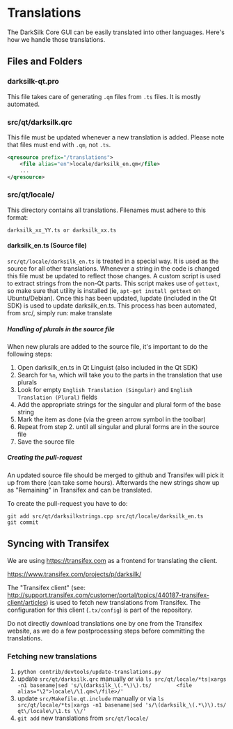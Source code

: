 Translations
============

The DarkSilk Core GUI can be easily translated into other languages. Here's how we
handle those translations.

Files and Folders
-----------------

### darksilk-qt.pro

This file takes care of generating `.qm` files from `.ts` files. It is mostly
automated.

### src/qt/darksilk.qrc

This file must be updated whenever a new translation is added. Please note that
files must end with `.qm`, not `.ts`.

```xml
<qresource prefix="/translations">
    <file alias="en">locale/darksilk_en.qm</file>
    ...
</qresource>
```

### src/qt/locale/

This directory contains all translations. Filenames must adhere to this format:

    darksilk_xx_YY.ts or darksilk_xx.ts

#### darksilk_en.ts (Source file)

`src/qt/locale/darksilk_en.ts` is treated in a special way. It is used as the
source for all other translations. Whenever a string in the code is changed
this file must be updated to reflect those changes. A custom script is used
to extract strings from the non-Qt parts. This script makes use of `gettext`,
so make sure that utility is installed (ie, `apt-get install gettext` on
Ubuntu/Debian). Once this has been updated, lupdate (included in the Qt SDK)
is used to update darksilk_en.ts. This process has been automated, from src/,
simply run:
    make translate

##### Handling of plurals in the source file

When new plurals are added to the source file, it's important to do the following steps:

1. Open darksilk_en.ts in Qt Linguist (also included in the Qt SDK)
2. Search for `%n`, which will take you to the parts in the translation that use plurals
3. Look for empty `English Translation (Singular)` and `English Translation (Plural)` fields
4. Add the appropriate strings for the singular and plural form of the base string
5. Mark the item as done (via the green arrow symbol in the toolbar)
6. Repeat from step 2. until all singular and plural forms are in the source file
7. Save the source file

##### Creating the pull-request

An updated source file should be merged to github and Transifex will pick it
up from there (can take some hours). Afterwards the new strings show up as "Remaining"
in Transifex and can be translated.

To create the pull-request you have to do:

    git add src/qt/darksilkstrings.cpp src/qt/locale/darksilk_en.ts
    git commit

Syncing with Transifex
----------------------

We are using https://transifex.com as a frontend for translating the client.

https://www.transifex.com/projects/p/darksilk/

The "Transifex client" (see: http://support.transifex.com/customer/portal/topics/440187-transifex-client/articles)
is used to fetch new translations from Transifex. The configuration for this client (`.tx/config`)
is part of the repository.

Do not directly download translations one by one from the Transifex website, as we do a few
postprocessing steps before committing the translations.

### Fetching new translations

1. `python contrib/devtools/update-translations.py`
2. update `src/qt/darksilk.qrc` manually or via
   `ls src/qt/locale/*ts|xargs -n1 basename|sed 's/\(darksilk_\(.*\)\).ts/        <file alias="\2">locale\/\1.qm<\/file>/'`
3. update `src/Makefile.qt.include` manually or via
   `ls src/qt/locale/*ts|xargs -n1 basename|sed 's/\(darksilk_\(.*\)\).ts/  qt\/locale\/\1.ts \\/'`
4. `git add` new translations from `src/qt/locale/`

